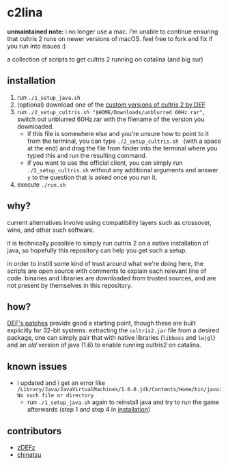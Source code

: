 # c2lina

**unmaintained note:** i no longer use a mac. i'm unable to continue ensuring that cultris 2 runs on newer versions of macOS. feel free to fork and fix if you run into issues :)

a collection of scripts to get cultris 2 running on catalina (and big sur)

## installation

1. run `./1_setup_java.sh`
2. (optional) download one of the [custom versions of cultris 2 by DEF](http://gewaltig.net/Forums/Thread.aspx?pageid=1&t=996~1)
3. run `./2_setup_cultris.sh "$HOME/Downloads/unblurred 60Hz.rar"`, switch out unblurred 60Hz.rar with the filename of the version you downloaded. 
    * if this file is somewhere else and you're unsure how to point to it from the terminal, you can type `./2_setup_cultris.sh ` (with a space at the end) and drag the file from finder into the terminal where you typed this and run the resulting command.
    * if you want to use the official client, you can simply run `./2_setup_cultris.sh` without any additional arguments and answer `y` to the question that is asked once you run it.
4. execute `./run.sh`

## why?

current alternatives involve using compatibility layers such as
crossover, wine, and other such software.

it is technically possible to simply run cultris 2 on a native
installation of java, so hopefully this repository can help you
get such a setup.

in order to instill some kind of trust around what we're doing here,
the scripts are open source with comments to explain each relevant line
of code. binaries and libraries are downloaded from trusted sources,
and are not present by themselves in this repository.

## how?

[DEF's patches](http://gewaltig.net/Forums/Thread.aspx?pageid=1&t=996~1)
provide good a starting point, though these are built explicitly for 32-bit
systems. extracting the `cultris2.jar` file from a desired package,
one can simply pair that with native libraries (`libbass` and `lwjgl`)
and an *old* version of java (1.6) to enable running cultris2 on
catalina.

## known issues

* i updated and i get an error like `/Library/Java/JavaVirtualMachines/1.6.0.jdk/Contents/Home/bin/java: No such file or directory`
    * run `./1_setup_java.sh` again to reinstall java and try to run the game afterwards (step 1 and step 4 in [installation](#installation))

## contributors

* [zDEFz](https://github.com/zDEFz)
* [chinatsu](https://github.com/chinatsu)
